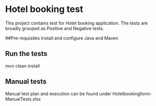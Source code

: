 # Hotel booking test
This project contains test for Hotel booking application. The tests are broadly grouped as Positive and Negative tests. 

##Pre-requisites
Install and configure Java and Maven

## Run the tests
mvn clean install

## Manual tests
Manual test plan and execution can be found under Hotelbookingform-ManualTests.xlsx
